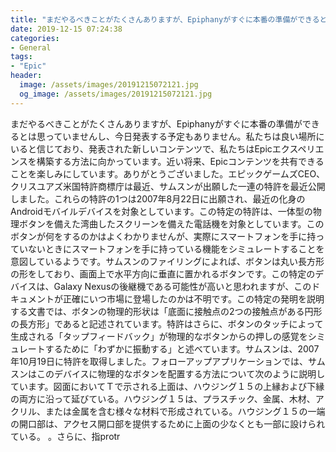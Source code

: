 ```yaml
---
title: "まだやるべきことがたくさんありますが、Epiphanyがすぐに本番の準備ができるとは思っていませんし、今日発表する予定もありません。"
date: 2019-12-15 07:24:38
categories:
- General
tags:
- "Epic"
header:
  image: /assets/images/20191215072121.jpg
  og_image: /assets/images/20191215072121.jpg
---
```


まだやるべきことがたくさんありますが、Epiphanyがすぐに本番の準備ができるとは思っていませんし、今日発表する予定もありません。私たちは良い場所にいると信じており、発表された新しいコンテンツで、私たちはEpicエクスペリエンスを構築する方法に向かっています。近い将来、Epicコンテンツを共有できることを楽しみにしています。ありがとうございました。エピックゲームズCEO、クリスユアズ米国特許商標庁は最近、サムスンが出願した一連の特許を最近公開しました。これらの特許の1つは2007年8月22日に出願され、最近の化身のAndroidモバイルデバイスを対象としています。この特定の特許は、一体型の物理ボタンを備えた湾曲したスクリーンを備えた電話機を対象としています。このボタンが何をするのかはよくわかりませんが、実際にスマートフォンを手に持っていないときにスマートフォンを手に持っている機能をシミュレートすることを意図しているようです。サムスンのファイリングによれば、ボタンは丸い長方形の形をしており、画面上で水平方向に垂直に置かれるボタンです。この特定のデバイスは、Galaxy Nexusの後継機である可能性が高いと思われますが、このドキュメントが正確にいつ市場に登場したのかは不明です。この特定の発明を説明する文書では、ボタンの物理的形状は「底面に接触点の2つの接触点がある円形の長方形」であると記述されています。特許はさらに、ボタンのタッチによって生成される「タップフィードバック」が物理的なボタンからの押しの感覚をシミュレートするために「わずかに振動する」と述べています。サムスンは、2007年10月19日に特許を取得しました。フォローアップアプリケーションでは、サムスンはこのデバイスに物理的なボタンを配置する方法について次のように説明しています。図面においてＴで示される上面は、ハウジング１５の上縁および下縁の両方に沿って延びている。ハウジング１５は、プラスチック、金属、木材、アクリル、または金属を含む様々な材料で形成されている。ハウジング１５の一端の開口部は、アクセス開口部を提供するために上面の少なくとも一部に設けられている。 。さらに、指protr
